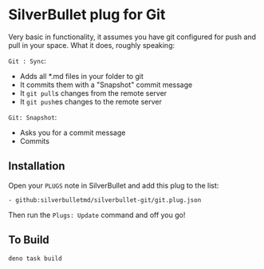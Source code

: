 # SilverBullet plug for Git
Very basic in functionality, it assumes you have git configured for push and pull in your space. What it does, roughly speaking:

`Git : Sync`:
* Adds all *.md files in your folder to git
* It commits them with a "Snapshot" commit message
* It `git pull`s changes from the remote server
* It `git push`es changes to the remote server

`Git: Snapshot`:
* Asks you for a commit message
* Commits

## Installation
Open your `PLUGS` note in SilverBullet and add this plug to the list:

```
- github:silverbulletmd/silverbullet-git/git.plug.json
```

Then run the `Plugs: Update` command and off you go!

## To Build
```shell
deno task build
```